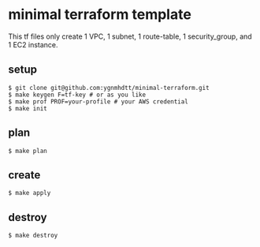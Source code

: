 # minimal terraform template

This tf files only create 1 VPC, 1 subnet, 1 route-table, 1 security_group, and 1 EC2 instance.

## setup

```
$ git clone git@github.com:ygnmhdtt/minimal-terraform.git
$ make keygen F=tf-key # or as you like
$ make prof PROF=your-profile # your AWS credential
$ make init
```

## plan

```
$ make plan
```

## create

```
$ make apply
```

## destroy

```
$ make destroy
```
